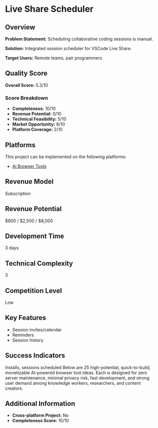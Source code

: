 # Live Share Scheduler

## Overview
**Problem Statement:** Scheduling collaborative coding sessions is manual.

**Solution:** Integrated session scheduler for VSCode Live Share.

**Target Users:** Remote teams, pair programmers

## Quality Score
**Overall Score:** 5.3/10

### Score Breakdown
- **Completeness:** 10/10
- **Revenue Potential:** 0/10
- **Technical Feasibility:** 5/10
- **Market Opportunity:** 8/10
- **Platform Coverage:** 2/10

## Platforms
This project can be implemented on the following platforms:
- [Ai Browser Tools](./platforms/ai-browser-tools/)

## Revenue Model
Subscription

## Revenue Potential
$800 / $2,500 / $8,000

## Development Time
3 days

## Technical Complexity
3

## Competition Level
Low

## Key Features
- Session invites/calendar
- Reminders
- Session history

## Success Indicators
Installs, sessions scheduled Below are 25 high-potential, quick-to-build, monetizable AI-powered browser tool ideas. Each is designed for zero server maintenance, minimal privacy risk, fast development, and strong user demand among knowledge workers, researchers, and content creators.

## Additional Information
- **Cross-platform Project:** No
- **Completeness Score:** 10/10
